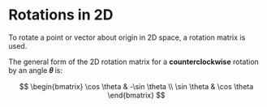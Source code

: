 # Rotations in 2D



To rotate a point or vector about origin in 2D space, a rotation matrix is used.

The general form of the 2D rotation matrix for a **counterclockwise** rotation by an angle **𝜃** is:

$$
\begin{bmatrix}
\cos \theta & -\sin \theta \\
\sin \theta & \cos \theta
\end{bmatrix}
$$
